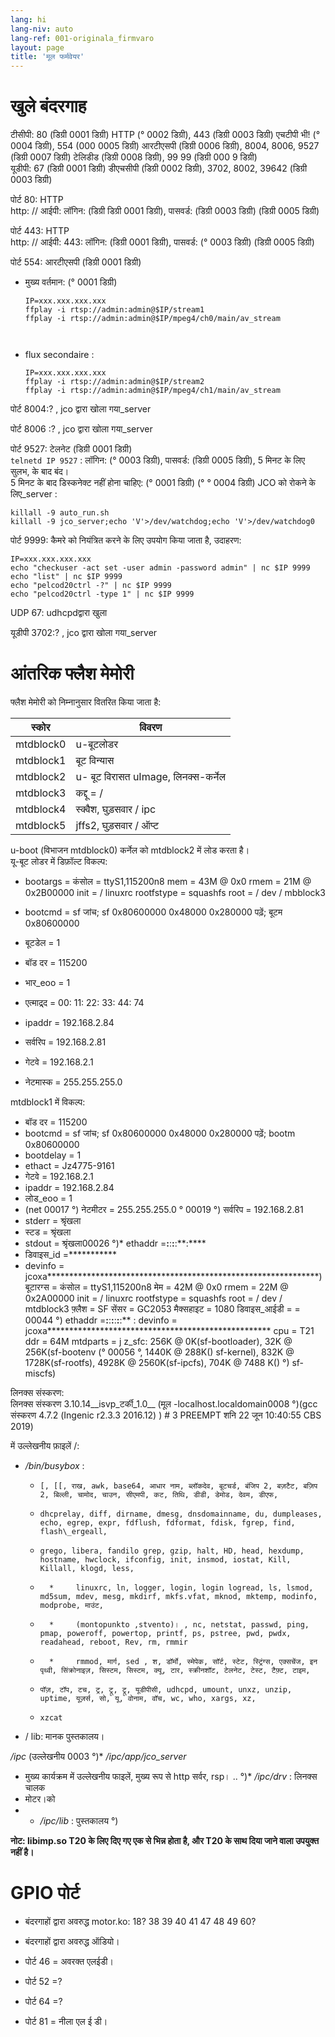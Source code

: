 ```yaml
---
lang: hi
lang-niv: auto
lang-ref: 001-originala_firmvaro
layout: page
title: 'मूल फर्मवेयर'
---
```


# खुले बंदरगाह

टीसीपी: 80 (डिग्री 0001 डिग्री) HTTP (° 0002 डिग्री), 443 (डिग्री 0003 डिग्री) एचटीपी भी! (° 0004 डिग्री), 554 (000 0005 डिग्री) आरटीएसपी (डिग्री 0006 डिग्री), 8004, 8006, 9527 (डिग्री 0007 डिग्री) टेलिडीड (डिग्री 0008 डिग्री), 99 99 (डिग्री 000 9 डिग्री)  
यूडीपी: 67 (डिग्री 0001 डिग्री) डीएचसीपी (डिग्री 0002 डिग्री), 3702, 8002, 39642 (डिग्री 0003 डिग्री)

पोर्ट 80: HTTP  
http: // आईपी: लॉगिन: (डिग्री डिग्री 0001 डिग्री), पासवर्ड: (डिग्री 0003 डिग्री) (डिग्री 0005 डिग्री)

पोर्ट 443: HTTP  
http: // आईपी: 443: लॉगिन: (डिग्री 0001 डिग्री), पासवर्ड: (° 0003 डिग्री) (डिग्री 0005 डिग्री)

पोर्ट 554: आरटीएसपी (डिग्री 0001 डिग्री)  
* मुख्य वर्तमान: (° 0001 डिग्री) 



    ```
    IP=xxx.xxx.xxx.xxx
    ffplay -i rtsp://admin:admin@$IP/stream1
    ffplay -i rtsp://admin:admin@$IP/mpeg4/ch0/main/av_stream



    ```
* flux secondaire :



    ```
    IP=xxx.xxx.xxx.xxx
    ffplay -i rtsp://admin:admin@$IP/stream2
    ffplay -i rtsp://admin:admin@$IP/mpeg4/ch1/main/av_stream
    ````

पोर्ट 8004:? , jco द्वारा खोला गया_server



पोर्ट 8006 :? , jco द्वारा खोला गया_server




पोर्ट 9527: टेलनेट (डिग्री 0001 डिग्री)  
`telnetd IP 9527` : लॉगिन: (° 0003 डिग्री), पासवर्ड: (डिग्री 0005 डिग्री), 5 मिनट के लिए सुलभ, के बाद बंद।  
5 मिनट के बाद डिस्कनेक्ट नहीं होना चाहिए: (° 0001 डिग्री) (° ° 0004 डिग्री)
JCO को रोकने के लिए_server : 
 
 

```
killall -9 auto_run.sh
killall -9 jco_server;echo 'V'>/dev/watchdog;echo 'V'>/dev/watchdog0
```

पोर्ट 9999: कैमरे को नियंत्रित करने के लिए उपयोग किया जाता है, उदाहरण:

```
IP=xxx.xxx.xxx.xxx
echo "checkuser -act set -user admin -password admin" | nc $IP 9999
echo "list" | nc $IP 9999
echo "pelcod20ctrl -?" | nc $IP 9999
echo "pelcod20ctrl -type 1" | nc $IP 9999
```

UDP 67: udhcpdद्वारा खुला

यूडीपी 3702:? , jco द्वारा खोला गया_server




# आंतरिक फ्लैश मेमोरी
फ्लैश मेमोरी को निम्नानुसार वितरित किया जाता है:

स्कोर | विवरण |
--- | ---
mtdblock0 | u-बूटलोडर |
mtdblock1 | बूट विन्यास |
mtdblock2 | u- बूट विरासत uImage, लिनक्स-कर्नेल |
mtdblock3 | कद्दू = / |
mtdblock4 | स्क्वैश, घुड़सवार / ipc |
mtdblock5 | jffs2, घुड़सवार / ऑप्ट |

u-boot (विभाजन mtdblock0) कर्नेल को mtdblock2 में लोड करता है।  
यू-बूट लोडर में डिफ़ॉल्ट विकल्प:  
* bootargs = कंसोल = ttyS1,115200n8 mem = 43M @ 0x0 rmem = 21M @ 0x2B00000 init = / linuxrc rootfstype = squashfs root = / dev / mbblock3


* bootcmd = sf जांच; sf 0x80600000 0x48000 0x280000 पढ़ें; बूटम 0x80600000


* बूटडेल = 1


* बॉड दर = 115200


* भार\_eoo = 1


* एत्माद्र्द = 00: 11: 22: 33: 44: 74


* ipaddr = 192.168.2.84


* सर्वरिप = 192.168.2.81


* गेटवे = 192.168.2.1


* नेटमास्क = 255.255.255.0



mtdblock1 में विकल्प:
* बॉड दर = 115200
* bootcmd = sf जांच; sf 0x80600000 0x48000 0x280000 पढ़ें; bootm 0x80600000
* bootdelay = 1
* ethact = Jz4775-9161
* गेटवे = 192.168.2.1
* ipaddr = 192.168.2.84
* लोड\_eoo = 1
* (net 00017 °) नेटमीटर = 255.255.255.0
° 00019 °) सर्वरिप = 192.168.2.81
* stderr = श्रृंखला
* स्टड = श्रृंखला
* stdout = श्रृंखला00026 °)* ethaddr =**:**:**:**:**:****
* डिवाइस\_id =***********
* devinfo = jcoxa**************************************************************) बूटारग्स = कंसोल = ttyS1,115200n8 मेम = 42M @ 0x0 rmem = 22M @ 0x2A00000 init = / linuxrc rootfstype = squashfs root = / dev / mtdblock3 फ़्लैश = SF सेंसर = GC2053 मैक्सहाइट = 1080 डिवाइस\_आईडी = = 00044 °) ethaddr =**:**:**:**:**:**:** : devinfo = jcoxa*************************************************** cpu = T21 ddr = 64M mtdparts = j z\_sfc: 256K @ 0K(sf-bootloader), 32K @ 256K(sf-bootenv (° 00056 °, 1440K @ 288K() sf-kernel), 832K @ 1728K(sf-rootfs), 4928K @ 2560K(sf-ipcfs), 704K @ 7488 K() °) sf-miscfs)


लिनक्स संस्करण:  
लिनक्स संस्करण 3.10.14\_\_isvp\_टर्की\_1.0\_\_ (मूल -localhost.localdomain0008 °)(gcc संस्करण 4.7.2 (Ingenic r2.3.3 2016.12) ) # 3 PREEMPT शनि 22 जून 10:40:55 CBS 2019)


में उल्लेखनीय फ़ाइलें /:
* _/bin/busybox_ : 
  *     [, [[, राख, awk, base64, आधार नाम, ब्लॉकदेव, बूटचर्ड, बंजिप 2, बज़टैट, बज़िप 2, बिल्ली, चामोद, चाउन, सीएमपी, कट, तिथि, डीडी, डेमोड, देवम, डीएफ,
  *     dhcprelay, diff, dirname, dmesg, dnsdomainname, du, dumpleases, echo, egrep, expr, fdflush, fdformat, fdisk, fgrep, find, flash\_ergeall,
  *     grego, libera, fandilo grep, gzip, halt, HD, head, hexdump, hostname, hwclock, ifconfig, init, insmod, iostat, Kill, Killall, klogd, less,
  *       *     linuxrc, ln, logger, login, login logread, ls, lsmod, md5sum, mdev, mesg, mkdirf, mkfs.vfat, mknod, mktemp, modinfo, modprobe, माउंट,

  *       *     (montopunkto ,stvento)। , nc, netstat, passwd, ping, pmap, poweroff, powertop, printf, ps, pstree, pwd, pwdx, readahead, reboot, Rev, rm, rmmir
  *       *     rmmod, मार्ग, sed , श, डॉर्मो, स्मेपेक, सॉर्ट, स्टेट, स्ट्रिंग्स, एक्सचेंज, इन पृथ्वी, सिंक्रोनाइज़, सिस्टम, सिस्टम, क्यू, टार, स्क्रीनशॉट, टेलनेट, टेस्ट, टैफ़्ट, टाइम,
  *     पॉज़, टॉप, टच, ट्र, ट्रू, ट्रू, यूडीपीसी, udhcpd, umount, unxz, unzip, uptime, यूज़र्स, सो, यू, वोनाम, वॉच, wc, who, xargs, xz,
  *     xzcat

* / lib: मानक पुस्तकालय।



 _/ipc_ (उल्लेखनीय 0003 °)* _/ipc/app/jco\_server_


  * मुख्य कार्यक्रम में उल्लेखनीय फाइलें, मुख्य रूप से http सर्वर, rsp। .. °)* _/ipc/drv_ : लिनक्स चालक
  * मोटर।को
* * _/ipc/lib_ : पुस्तकालय
°)


**नोट: libimp.so T20 के लिए दिए गए एक से भिन्न होता है, और T20 के साथ दिया जाने वाला उपयुक्त नहीं है।**

# GPIO पोर्ट

* बंदरगाहों द्वारा अवरुद्ध motor.ko: 18? 38 39 40 41 47 48 49 60?


* बंदरगाहों द्वारा अवरुद्ध ऑडियो।


* पोर्ट 46 = अवरक्त एलईडी।


* पोर्ट 52 =?


* पोर्ट 64 =?


* पोर्ट 81 = नीला एल ई डी।




